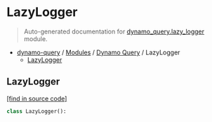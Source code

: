 # LazyLogger

> Auto-generated documentation for [dynamo_query.lazy_logger](https://github.com/altitudenetworks/dynamoquery/blob/master/dynamo_query/lazy_logger.py) module.

- [dynamo-query](../README.md#dynamoquery) / [Modules](../MODULES.md#dynamo-query-modules) / [Dynamo Query](index.md#dynamo-query) / LazyLogger
    - [LazyLogger](#lazylogger)

## LazyLogger

[[find in source code]](https://github.com/altitudenetworks/dynamoquery/blob/master/dynamo_query/lazy_logger.py#L5)

```python
class LazyLogger():
```

